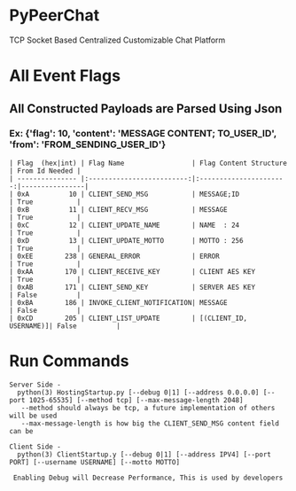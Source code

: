 # PyPeerChat
TCP Socket Based Centralized Customizable Chat Platform

# All Event Flags
## All Constructed Payloads are Parsed Using Json
### Ex: {'flag': 10, 'content': 'MESSAGE CONTENT; TO_USER_ID', 'from': 'FROM_SENDING_USER_ID'}
```
| Flag  (hex|int) | Flag Name                 | Flag Content Structure | From Id Needed |
| --------------- |:-------------------------:|:----------------------:|----------------|
| 0xA          10 | CLIENT_SEND_MSG           | MESSAGE;ID             | True           |
| 0xB          11 | CLIENT_RECV_MSG           | MESSAGE                | True           |
| 0xC          12 | CLIENT_UPDATE_NAME        | NAME  : 24             | True           |
| 0xD          13 | CLIENT_UPDATE_MOTTO       | MOTTO : 256            | True           |
| 0xEE        238 | GENERAL_ERROR             | ERROR                  | True           |
| 0xAA        170 | CLIENT_RECEIVE_KEY        | CLIENT AES KEY         | True           |
| 0xAB        171 | CLIENT_SEND_KEY           | SERVER AES KEY         | False          |
| 0xBA        186 | INVOKE_CLIENT_NOTIFICATION| MESSAGE                | False          |
| 0xCD        205 | CLIENT_LIST_UPDATE        | [(CLIENT_ID, USERNAME)]| False          |
```

# Run Commands
```
Server Side -
  python(3) HostingStartup.py [--debug 0|1] [--address 0.0.0.0] [--port 1025-65535] [--method tcp] [--max-message-length 2048]
   --method should always be tcp, a future implementation of others will be used
   --max-message-length is how big the CLIENT_SEND_MSG content field can be
   
Client Side -
  python(3) ClientStartup.y [--debug 0|1] [--address IPV4] [--port PORT] [--username USERNAME] [--motto MOTTO]
  
 Enabling Debug will Decrease Performance, This is used by developers
 ```
